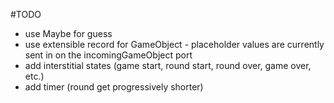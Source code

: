 #TODO
- use Maybe for guess
- use extensible record for GameObject - placeholder values are
  currently sent in on the incomingGameObject port
- add interstitial states (game start, round start, round over, game over, etc.)
- add timer (round get progressively shorter)
